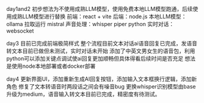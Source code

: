 day1and2
初步想法为不使用成熟LLM模型，使用免费本地LLM模型跑通，后续使用成熟LLM模型进行替换
前端：react + vite
后端：node.js
本地LLM模型：ollama 拉取运行 mistral
声音处理：whisper piper python
实时对话：websocket

day3
目前已完成前端极简样式
整个流程目前文本对话ai语音回复已完成，发语音转文本目前已做但未测试，实时对话未开始
添加了中英文男女生的语音包，利用python可以添加关键点调试使ai回复更加顺畅但具体得看后续时间是否充足
想法是使用node本地部署或者docker部署

day4
更新界面UI，添加重新生成AI回复按钮，添加输入文本框换行逻辑，添加新角色
修复了文本转语音时两段话之间会有噪音bug
更换whisper识别模型由base升级为medium，语音输入转文本目前已完成，精密度有待测试。
